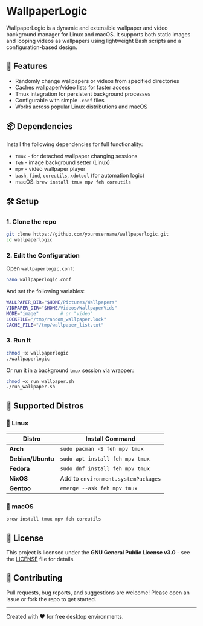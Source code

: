 # WallpaperLogic

WallpaperLogic is a dynamic and extensible wallpaper and video background manager for Linux and macOS. It supports both static images and looping videos as wallpapers using lightweight Bash scripts and a configuration-based design.

## 🚀 Features

- Randomly change wallpapers or videos from specified directories
- Caches wallpaper/video lists for faster access
- Tmux integration for persistent background processes
- Configurable with simple `.conf` files
- Works across popular Linux distributions and macOS

## 📦 Dependencies

Install the following dependencies for full functionality:

- `tmux` - for detached wallpaper changing sessions
- `feh` - image background setter (Linux)
- `mpv` - video wallpaper player
- `bash`, `find`, `coreutils`, `xdotool` (for automation logic)
- macOS: `brew install tmux mpv feh coreutils`

## 🛠️ Setup

### 1. Clone the repo

```bash
git clone https://github.com/yourusername/wallpaperlogic.git
cd wallpaperlogic
```

### 2. Edit the Configuration

Open `wallpaperlogic.conf`:

```bash
nano wallpaperlogic.conf
```

And set the following variables:

```bash
WALLPAPER_DIR="$HOME/Pictures/Wallpapers"
VIDPAPER_DIR="$HOME/Videos/WallpaperVids"
MODE="image"        # or "video"
LOCKFILE="/tmp/random_wallpaper.lock"
CACHE_FILE="/tmp/wallpaper_list.txt"
```

### 3. Run It

```bash
chmod +x wallpaperlogic
./wallpaperlogic
```

Or run it in a background `tmux` session via wrapper:

```bash
chmod +x run_wallpaper.sh
./run_wallpaper.sh
```

## 🧪 Supported Distros

### 🐧 Linux

| Distro   | Install Command |
|----------|------------------|
| **Arch** | `sudo pacman -S feh mpv tmux` |
| **Debian/Ubuntu** | `sudo apt install feh mpv tmux` |
| **Fedora** | `sudo dnf install feh mpv tmux` |
| **NixOS** | Add to `environment.systemPackages` |
| **Gentoo** | `emerge --ask feh mpv tmux` |

### 🍏 macOS

```bash
brew install tmux mpv feh coreutils
```

## 📜 License

This project is licensed under the **GNU General Public License v3.0** - see the [LICENSE](LICENSE) file for details.

## 🙌 Contributing

Pull requests, bug reports, and suggestions are welcome! Please open an issue or fork the repo to get started.

---

Created with ❤️ for free desktop environments.
